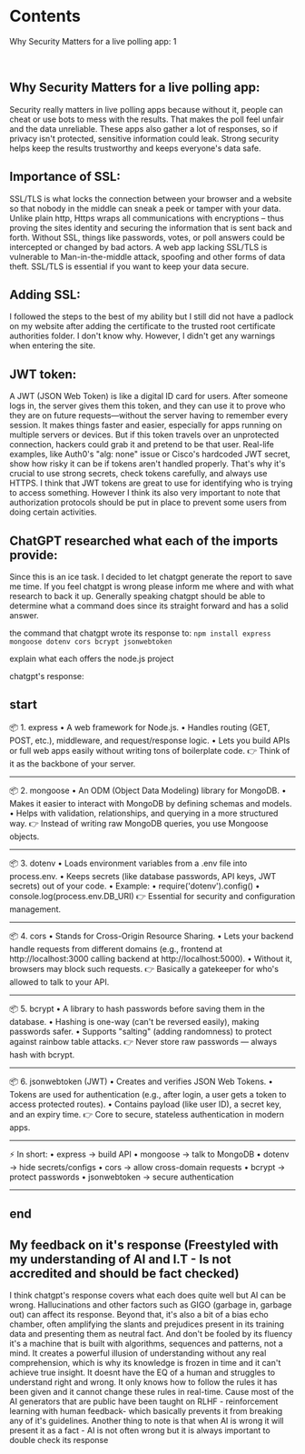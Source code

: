  

# Contents
Why Security Matters for a live polling app: 1

 
## Why Security Matters for a live polling app:
Security really matters in live polling apps because without it, people can cheat or use bots to mess with the results. That makes the poll feel unfair and the data unreliable. These apps also gather a lot of responses, so if privacy isn't protected, sensitive information could leak. Strong security helps keep the results trustworthy and keeps everyone's data safe.

## Importance of SSL:
SSL/TLS is what locks the connection between your browser and a website so that nobody in the middle can sneak a peek or tamper with your data. Unlike plain http, Https wraps all communications with encryptions – thus proving the sites identity and securing the information that is sent back and forth. Without SSL, things like passwords, votes, or poll answers could be intercepted or changed by bad actors. A web app lacking SSL/TLS is vulnerable to Man-in-the-middle attack, spoofing and other forms of data theft. SSL/TLS is essential if you want to keep your data secure. 

## Adding SSL:
I followed the steps to the best of my ability but I still did not have a padlock on my website after adding the certificate to the trusted root certificate authorities folder. I don't know why. However, I didn't get any warnings when entering the site.

## JWT token:
A JWT (JSON Web Token) is like a digital ID card for users. After someone logs in, the server gives them this token, and they can use it to prove who they are on future requests—without the server having to remember every session. It makes things faster and easier, especially for apps running on multiple servers or devices. But if this token travels over an unprotected connection, hackers could grab it and pretend to be that user. Real-life examples, like Auth0's "alg: none" issue or Cisco's hardcoded JWT secret, show how risky it can be if tokens aren't handled properly. That's why it's crucial to use strong secrets, check tokens carefully, and always use HTTPS. I think that JWT tokens are great to use for identifying who is trying to access something. However I think its also very important to note that authorization protocols should be put in place to prevent some users from doing certain activities.

## ChatGPT researched what each of the imports provide:
Since this is an ice task. I decided to let chatgpt generate the report to save me time. If you feel chatgpt is wrong please inform me where and with what research to back it up. Generally speaking chatgpt should be able to determine what a command does since its straight forward and has a solid answer.

the command that chatgpt wrote its response to: 
`npm install express mongoose dotenv cors bcrypt jsonwebtoken`

explain what each offers the node.js project

chatgpt's response:

start
---
📦 1. express
• A web framework for Node.js.
• Handles routing (GET, POST, etc.), middleware, and request/response logic.
• Lets you build APIs or full web apps easily without writing tons of boilerplate code.
👉 Think of it as the backbone of your server.
________________________________________

📦 2. mongoose
• An ODM (Object Data Modeling) library for MongoDB.
• Makes it easier to interact with MongoDB by defining schemas and models.
• Helps with validation, relationships, and querying in a more structured way.
👉 Instead of writing raw MongoDB queries, you use Mongoose objects.
________________________________________

📦 3. dotenv
• Loads environment variables from a .env file into process.env.
• Keeps secrets (like database passwords, API keys, JWT secrets) out of your code.
• Example:
• require('dotenv').config()
• console.log(process.env.DB_URI)
👉 Essential for security and configuration management.
________________________________________

📦 4. cors
• Stands for Cross-Origin Resource Sharing.
• Lets your backend handle requests from different domains (e.g., frontend at http://localhost:3000 calling backend at http://localhost:5000).
• Without it, browsers may block such requests.
👉 Basically a gatekeeper for who's allowed to talk to your API.
________________________________________

📦 5. bcrypt
• A library to hash passwords before saving them in the database.
• Hashing is one-way (can't be reversed easily), making passwords safer.
• Supports "salting" (adding randomness) to protect against rainbow table attacks.
👉 Never store raw passwords — always hash with bcrypt.
________________________________________

📦 6. jsonwebtoken (JWT)
• Creates and verifies JSON Web Tokens.
• Tokens are used for authentication (e.g., after login, a user gets a token to access protected routes).
• Contains payload (like user ID), a secret key, and an expiry time.
👉 Core to secure, stateless authentication in modern apps.
________________________________________

⚡ In short:
• express → build API
• mongoose → talk to MongoDB
• dotenv → hide secrets/configs
• cors → allow cross-domain requests
• bcrypt → protect passwords
• jsonwebtoken → secure authentication
________________________________________
end
---
## My feedback on it's response (Freestyled with my understanding of AI and I.T - Is not accredited and should be fact checked)
I think chatgpt's response covers what each does quite well but AI can be wrong. Hallucinations and other factors such as GIGO (garbage in, garbage out) can affect its response. Beyond that, it's also a bit of a bias echo chamber, often amplifying the slants and prejudices present in its training data and presenting them as neutral fact. And don't be fooled by its fluency it's a machine that is built with algorithms, sequences and patterns, not a mind. It creates a powerful illusion of understanding without any real comprehension, which is why its knowledge is frozen in time and it can't achieve true insight. It doesnt have the EQ of a human and struggles to understand right and wrong. It only knows how to follow the rules it has been given and it cannot change these rules in real-time. Cause most of the AI generators that are public have been taught on RLHF - reinforcement learning with human feedback- which basically prevents it from breaking any of it's guidelines. Another thing to note is that when AI is wrong it will present it as a fact - AI is not often wrong but it is always important to double check its response
